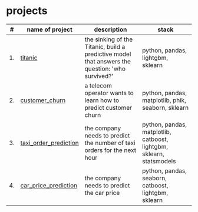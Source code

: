 # projects

| #    | name of project                | description                                                     | stack                                                         |
| ---- | ------------------------------------------------------------ | ------------------------------------------------------------ | ------------------------------------------------------------ |
| 1.   | [titanic](https://github.com/aq2003/Portfolio/tree/main/Gold%20Recovery) | the sinking of the Titanic, build a predictive model that answers the question: 'who survived?' | python, pandas, lightgbm, sklearn |       |
| 2.   | [customer_churn](https://github.com/aq2003/Portfolio/tree/main/Taxi%20Service) | a telecom operator wants to learn how to predict customer churn | python, pandas, matplotlib, phik, seaborn, sklearn |
| 3.   | [taxi_order_prediction](https://github.com/aq2003/Portfolio/tree/main/Analyzing%20Texts) | the company needs to predict the number of taxi orders for the next hour | python, pandas, matplotlib, catboost, lightgbm, sklearn, statsmodels|
| 4.   | [car_price_prediction](https://github.com/aq2003/Portfolio/tree/main/Analyzing%20Texts) | the company needs to predict the car price | python, pandas, seaborn, catboost, lightgbm, sklearn |

